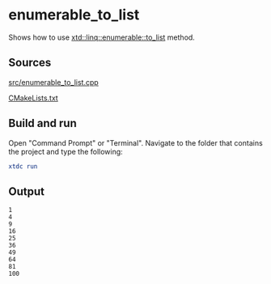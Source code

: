 # enumerable_to_list

Shows how to use [xtd::linq::enumerable::to_list](https://gammasoft71.github.io/xtd/reference_guides/latest/classxtd_1_1linq_1_1enumerable.html#ae4632879fe4e92c640c0382e32de2967) method.

## Sources

[src/enumerable_to_list.cpp](src/enumerable_to_list.cpp)

[CMakeLists.txt](CMakeLists.txt)

## Build and run

Open "Command Prompt" or "Terminal". Navigate to the folder that contains the project and type the following:

```cmake
xtdc run
```

## Output

```
1
4
9
16
25
36
49
64
81
100
```
